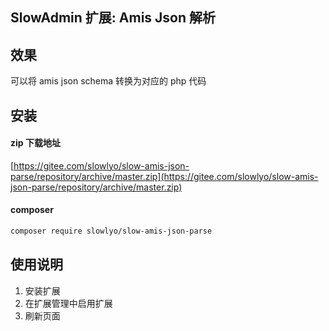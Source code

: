 ## SlowAdmin 扩展: Amis Json 解析

## 效果

可以将 amis json schema 转换为对应的 php 代码

## 安装

#### zip 下载地址

[https://gitee.com/slowlyo/slow-amis-json-parse/repository/archive/master.zip](https://gitee.com/slowlyo/slow-amis-json-parse/repository/archive/master.zip)

#### composer

```bash
composer require slowlyo/slow-amis-json-parse
```

## 使用说明

1. 安装扩展
2. 在扩展管理中启用扩展
3. 刷新页面

